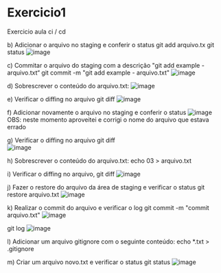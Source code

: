# Exercicio1
Exercicio aula ci / cd 


b) Adicionar o arquivo no staging e conferir o status
git add arquivo.tx
git status 
![image](https://github.com/user-attachments/assets/91438d92-b7b1-4085-928d-4cd2a4b87dd6)

c) Commitar o arquivo do staging com a descrição "git add example - arquivo.txt“
git commit -m "git add example - arquivo.txt"
![image](https://github.com/user-attachments/assets/d3766db1-1b3d-4783-abd7-f34b8e1e9d54)

d) Sobrescrever o conteúdo do arquivo.txt:
![image](https://github.com/user-attachments/assets/4f17e7e1-a0a1-4543-9757-1e363684ab5b)

e) Verificar o diffing no arquivo
git diff 
![image](https://github.com/user-attachments/assets/0c7491a3-9a35-4114-bfd6-8086750371c5)

f) Adicionar novamente o arquivo no staging e conferir o status
![image](https://github.com/user-attachments/assets/067d9017-dbd9-4e83-ac43-a155bda684ec)
OBS: neste momento aproveitei e corrigi o nome do arquivo que estava errado 

g) Verificar o diffing no arquivo
git diff  
![image](https://github.com/user-attachments/assets/091a946d-4fc7-499a-ba83-bc88b9ceac77)

h) Sobrescrever o conteúdo do arquivo.txt:
echo 03 > arquivo.txt

i) Verificar o diffing no arquivo,
git diff
![image](https://github.com/user-attachments/assets/9afd1d98-4624-49c3-9a8a-3934888bda7e)

j) Fazer o restore do arquivo da área de staging e verificar o status
git restore arquivo.txt
![image](https://github.com/user-attachments/assets/69520241-b918-45d6-918a-bb7750f7dfb7)

k) Realizar o commit do arquivo e verificar o log
git commit -m "commit arquivo.txt"
![image](https://github.com/user-attachments/assets/1c4756e5-4d5b-4d9a-a51c-877c18b3a8e8)

git log 
![image](https://github.com/user-attachments/assets/d2ef6d7e-a7f5-49b1-a596-563845758082)

l) Adicionar um arquivo gitignore com o seguinte conteúdo:
echo *.txt > .gitignore

m) Criar um arquivo novo.txt e verificar o status
git status
![image](https://github.com/user-attachments/assets/2262102d-b3bf-4947-84d0-ac55e855e2f9)










